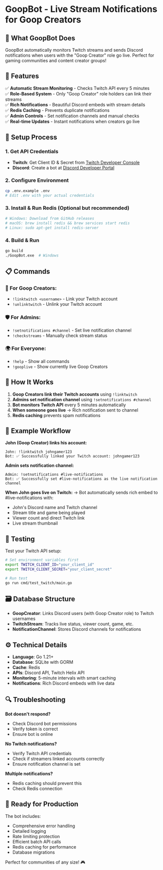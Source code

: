 # GoopBot - Live Stream Notifications for Goop Creators

## 🎯 What GoopBot Does

GoopBot automatically monitors Twitch streams and sends Discord notifications when users with the "Goop Creator" role go live. Perfect for gaming communities and content creator groups!

## 🚀 Features

✅ **Automatic Stream Monitoring** - Checks Twitch API every 5 minutes  
✅ **Role-Based System** - Only "Goop Creator" role holders can link their streams  
✅ **Rich Notifications** - Beautiful Discord embeds with stream details  
✅ **Redis Caching** - Prevents duplicate notifications  
✅ **Admin Controls** - Set notification channels and manual checks  
✅ **Real-time Updates** - Instant notifications when creators go live  

## 🔧 Setup Process

### 1. **Get API Credentials**
- **Twitch**: Get Client ID & Secret from [Twitch Developer Console](https://dev.twitch.tv/console)
- **Discord**: Create a bot at [Discord Developer Portal](https://discord.com/developers/applications)

### 2. **Configure Environment**
```bash
cp .env.example .env
# Edit .env with your actual credentials
```

### 3. **Install & Run Redis** (Optional but recommended)
```bash
# Windows: Download from GitHub releases
# macOS: brew install redis && brew services start redis  
# Linux: sudo apt-get install redis-server
```

### 4. **Build & Run**
```bash
go build
./GoopBot.exe  # Windows
```

## 📋 Commands

### 👑 For Goop Creators:
- `!linktwitch <username>` - Link your Twitch account
- `!unlinktwitch` - Unlink your Twitch account

### 🛡️ For Admins:
- `!setnotifications #channel` - Set live notification channel
- `!checkstreams` - Manually check stream status

### 🌍 For Everyone:
- `!help` - Show all commands
- `!gooplive` - Show currently live Goop Creators

## 🔄 How It Works

1. **Goop Creators link their Twitch accounts** using `!linktwitch`
2. **Admins set notification channel** using `!setnotifications #channel`
3. **Bot monitors Twitch API** every 5 minutes automatically
4. **When someone goes live** → Rich notification sent to channel
5. **Redis caching** prevents spam notifications

## 📱 Example Workflow

**John (Goop Creator) links his account:**
```
John: !linktwitch johngamer123
Bot: ✅ Successfully linked your Twitch account: johngamer123
```

**Admin sets notification channel:**
```
Admin: !setnotifications #live-notifications  
Bot: ✅ Successfully set #live-notifications as the live notification channel
```

**When John goes live on Twitch:**
→ Bot automatically sends rich embed to #live-notifications with:
- John's Discord name and Twitch channel
- Stream title and game being played  
- Viewer count and direct Twitch link
- Live stream thumbnail

## 🧪 Testing

Test your Twitch API setup:
```bash
# Set environment variables first
export TWITCH_CLIENT_ID="your_client_id"
export TWITCH_CLIENT_SECRET="your_client_secret"

# Run test
go run cmd/test_twitch/main.go
```

## 🗃️ Database Structure

- **GoopCreator**: Links Discord users (with Goop Creator role) to Twitch usernames
- **TwitchStream**: Tracks live status, viewer count, game, etc.
- **NotificationChannel**: Stores Discord channels for notifications

## ⚙️ Technical Details

- **Language**: Go 1.21+
- **Database**: SQLite with GORM
- **Cache**: Redis  
- **APIs**: Discord API, Twitch Helix API
- **Monitoring**: 5-minute intervals with smart caching
- **Notifications**: Rich Discord embeds with live data

## 🔍 Troubleshooting

**Bot doesn't respond?**
- Check Discord bot permissions
- Verify token is correct
- Ensure bot is online

**No Twitch notifications?**
- Verify Twitch API credentials
- Check if streamers linked accounts correctly  
- Ensure notification channel is set

**Multiple notifications?**
- Redis caching should prevent this
- Check Redis connection

## 🚀 Ready for Production

The bot includes:
- Comprehensive error handling
- Detailed logging
- Rate limiting protection
- Efficient batch API calls
- Redis caching for performance
- Database migrations

Perfect for communities of any size! 🎮
